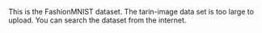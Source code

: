 This is the FashionMNIST dataset. The tarin-image data set is too large to upload.
You can search the dataset from the internet.
